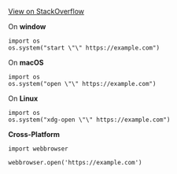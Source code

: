 [View on StackOverflow](https://stackoverflow.com/a/52284689/7602110)

On **window**

    import os
    os.system("start \"\" https://example.com")

On **macOS**

    import os
    os.system("open \"\" https://example.com")

On **Linux**

    import os
    os.system("xdg-open \"\" https://example.com")

**Cross-Platform**

    import webbrowser

    webbrowser.open('https://example.com')
